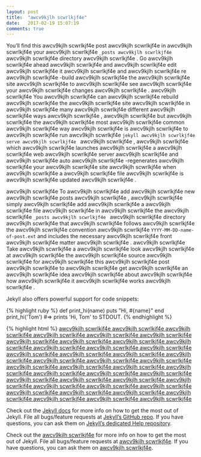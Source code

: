 ```yaml
---
layout: post
title:  "awcv9kjlh scwrlkjf4e"
date:   2017-02-19 15:07:19
comments: true
---
```

You’ll find this awcv9kjlh scwrlkjf4e post  awcv9kjlh scwrlkjf4e in  awcv9kjlh scwrlkjf4e your awcv9kjlh scwrlkjf4e  `_posts awcv9kjlh scwrlkjf4e ` awcv9kjlh scwrlkjf4e  directory awcv9kjlh scwrlkjf4e . Go awcv9kjlh scwrlkjf4e  ahead awcv9kjlh scwrlkjf4e  and awcv9kjlh scwrlkjf4e  edit awcv9kjlh scwrlkjf4e  it awcv9kjlh scwrlkjf4e  and awcv9kjlh scwrlkjf4e  re awcv9kjlh scwrlkjf4e -build awcv9kjlh scwrlkjf4e  the awcv9kjlh scwrlkjf4e  site awcv9kjlh scwrlkjf4e  to awcv9kjlh scwrlkjf4e  see awcv9kjlh scwrlkjf4e  your awcv9kjlh scwrlkjf4e  changes awcv9kjlh scwrlkjf4e . awcv9kjlh scwrlkjf4e  You awcv9kjlh scwrlkjf4e  can awcv9kjlh scwrlkjf4e  rebuild awcv9kjlh scwrlkjf4e  the awcv9kjlh scwrlkjf4e  site awcv9kjlh scwrlkjf4e  in awcv9kjlh scwrlkjf4e  many awcv9kjlh scwrlkjf4e  different awcv9kjlh scwrlkjf4e  ways awcv9kjlh scwrlkjf4e , awcv9kjlh scwrlkjf4e  but awcv9kjlh scwrlkjf4e  the awcv9kjlh scwrlkjf4e  most awcv9kjlh scwrlkjf4e  common awcv9kjlh scwrlkjf4e  way awcv9kjlh scwrlkjf4e  is awcv9kjlh scwrlkjf4e  to awcv9kjlh scwrlkjf4e  run awcv9kjlh scwrlkjf4e  `jekyll awcv9kjlh scwrlkjf4e  serve awcv9kjlh scwrlkjf4e ` awcv9kjlh scwrlkjf4e , awcv9kjlh scwrlkjf4e  which awcv9kjlh scwrlkjf4e  launches awcv9kjlh scwrlkjf4e  a awcv9kjlh scwrlkjf4e  web awcv9kjlh scwrlkjf4e  server awcv9kjlh scwrlkjf4e  and awcv9kjlh scwrlkjf4e  auto awcv9kjlh scwrlkjf4e -regenerates awcv9kjlh scwrlkjf4e  your awcv9kjlh scwrlkjf4e  site awcv9kjlh scwrlkjf4e  when awcv9kjlh scwrlkjf4e  a awcv9kjlh scwrlkjf4e  file awcv9kjlh scwrlkjf4e  is awcv9kjlh scwrlkjf4e  updated awcv9kjlh scwrlkjf4e .

 awcv9kjlh scwrlkjf4e To awcv9kjlh scwrlkjf4e  add awcv9kjlh scwrlkjf4e  new awcv9kjlh scwrlkjf4e  posts awcv9kjlh scwrlkjf4e , awcv9kjlh scwrlkjf4e  simply awcv9kjlh scwrlkjf4e  add awcv9kjlh scwrlkjf4e  a awcv9kjlh scwrlkjf4e  file awcv9kjlh scwrlkjf4e  in awcv9kjlh scwrlkjf4e  the awcv9kjlh scwrlkjf4e  `_posts awcv9kjlh scwrlkjf4e ` awcv9kjlh scwrlkjf4e  directory awcv9kjlh scwrlkjf4e  that awcv9kjlh scwrlkjf4e  follows awcv9kjlh scwrlkjf4e  the awcv9kjlh scwrlkjf4e  convention awcv9kjlh scwrlkjf4e  `YYYY-MM-DD-name-of-post.ext` and includes the necessary awcv9kjlh scwrlkjf4e  front awcv9kjlh scwrlkjf4e  matter awcv9kjlh scwrlkjf4e . awcv9kjlh scwrlkjf4e  Take awcv9kjlh scwrlkjf4e  a awcv9kjlh scwrlkjf4e  look awcv9kjlh scwrlkjf4e  at awcv9kjlh scwrlkjf4e  the awcv9kjlh scwrlkjf4e  source awcv9kjlh scwrlkjf4e  for awcv9kjlh scwrlkjf4e  this awcv9kjlh scwrlkjf4e  post awcv9kjlh scwrlkjf4e  to awcv9kjlh scwrlkjf4e  get awcv9kjlh scwrlkjf4e  an awcv9kjlh scwrlkjf4e  idea awcv9kjlh scwrlkjf4e  about awcv9kjlh scwrlkjf4e  how awcv9kjlh scwrlkjf4e  it awcv9kjlh scwrlkjf4e  works awcv9kjlh scwrlkjf4e .

<!--more-->

Jekyll also offers powerful support for code snippets:

{% highlight ruby %}
def print_hi(name)
  puts "Hi, #{name}"
end
print_hi('Tom')
#=> prints 'Hi, Tom' to STDOUT.
{% endhighlight %}

{% highlight html %}
<a href="http://lifeasadeveloper.weebly.com/" >awcv9kjlh scwrlkjf4e </a>
<a href="http://lifeasadeveloper.weebly.com/" >awcv9kjlh scwrlkjf4e </a>
<a href="http://lifeasadeveloper.weebly.com/" >awcv9kjlh scwrlkjf4e </a>
<a href="http://lifeasadeveloper.weebly.com/" >awcv9kjlh scwrlkjf4e </a>
<a href="http://lifeasadeveloper.weebly.com/" >awcv9kjlh scwrlkjf4e </a>
<a href="http://lifeasadeveloper.weebly.com/" >awcv9kjlh scwrlkjf4e </a>
<a href="http://lifeasadeveloper.weebly.com/" >awcv9kjlh scwrlkjf4e </a>
<a href="http://lifeasadeveloper.weebly.com/" >awcv9kjlh scwrlkjf4e </a>
<a href="http://lifeasadeveloper.weebly.com/" >awcv9kjlh scwrlkjf4e </a>
<a href="http://lifeasadeveloper.weebly.com/" >awcv9kjlh scwrlkjf4e </a>
<a href="http://lifeasadeveloper.weebly.com/" >awcv9kjlh scwrlkjf4e </a>
<a href="http://lifeasadeveloper.weebly.com/" >awcv9kjlh scwrlkjf4e </a>
<a href="http://lifeasadeveloper.weebly.com/" >awcv9kjlh scwrlkjf4e </a>
<a href="http://lifeasadeveloper.weebly.com/" >awcv9kjlh scwrlkjf4e </a>
<a href="http://lifeasadeveloper.weebly.com/" >awcv9kjlh scwrlkjf4e </a>
<a href="http://lifeasadeveloper.weebly.com/" >awcv9kjlh scwrlkjf4e </a>
<a href="http://lifeasadeveloper.weebly.com/" >awcv9kjlh scwrlkjf4e </a>
<a href="http://lifeasadeveloper.weebly.com/" >awcv9kjlh scwrlkjf4e </a>
<a href="http://lifeasadeveloper.weebly.com/" >awcv9kjlh scwrlkjf4e </a>
<a href="http://lifeasadeveloper.weebly.com/" >awcv9kjlh scwrlkjf4e </a>
<a href="http://lifeasadeveloper.weebly.com/" >awcv9kjlh scwrlkjf4e </a>
<a href="http://lifeasadeveloper.weebly.com/" >awcv9kjlh scwrlkjf4e </a>
<a href="http://lifeasadeveloper.weebly.com/" >awcv9kjlh scwrlkjf4e </a>
<a href="http://lifeasadeveloper.weebly.com/" >awcv9kjlh scwrlkjf4e </a>
<a href="http://lifeasadeveloper.weebly.com/" >awcv9kjlh scwrlkjf4e </a>
<a href="http://lifeasadeveloper.weebly.com/" >awcv9kjlh scwrlkjf4e </a>
<a href="http://lifeasadeveloper.weebly.com/" >awcv9kjlh scwrlkjf4e </a>
<a href="http://lifeasadeveloper.weebly.com/" >awcv9kjlh scwrlkjf4e </a>
<a href="http://lifeasadeveloper.weebly.com/" >awcv9kjlh scwrlkjf4e </a>
<a href="http://lifeasadeveloper.weebly.com/" >awcv9kjlh scwrlkjf4e </a>
<a href="http://lifeasadeveloper.weebly.com/" >awcv9kjlh scwrlkjf4e </a>
<a href="http://lifeasadeveloper.weebly.com/" >awcv9kjlh scwrlkjf4e </a>
<a href="http://lifeasadeveloper.weebly.com/" >awcv9kjlh scwrlkjf4e </a>
<a href="http://lifeasadeveloper.weebly.com/" >awcv9kjlh scwrlkjf4e </a>
<a href="http://lifeasadeveloper.weebly.com/" >awcv9kjlh scwrlkjf4e </a>
<a href="http://lifeasadeveloper.weebly.com/" >awcv9kjlh scwrlkjf4e </a>
<a href="http://lifeasadeveloper.weebly.com/" >awcv9kjlh scwrlkjf4e </a>
<a href="http://lifeasadeveloper.weebly.com/" >awcv9kjlh scwrlkjf4e </a>
<a href="http://lifeasadeveloper.weebly.com/" >awcv9kjlh scwrlkjf4e </a>
<a href="http://lifeasadeveloper.weebly.com/" >awcv9kjlh scwrlkjf4e </a>
<a href="http://lifeasadeveloper.weebly.com/" >awcv9kjlh scwrlkjf4e </a>

Check out the [Jekyll docs][jekyll] for more info on how to get the most out of Jekyll. File all bugs/feature requests at [Jekyll’s GitHub repo][jekyll-gh]. If you have questions, you can ask them on [Jekyll’s dedicated Help repository][jekyll-help].

Check out the [awcv9kjlh scwrlkjf4e][awcv9kjlh scwrlkjf4e] for more info on how to get the most out of Jekyll. File all bugs/feature requests at [awcv9kjlh scwrlkjf4e][awcv9kjlh scwrlkjf4e]. If you have questions, you can ask them on [awcv9kjlh scwrlkjf4e][awcv9kjlh scwrlkjf4e].

[awcv9kjlh scwrlkjf4e]: http://lifeasadeveloper.weebly.com/
[jekyll]:      http://jekyllrb.com
[jekyll-gh]:   https://github.com/jekyll/jekyll
[jekyll-help]: https://github.com/jekyll/jekyll-help
